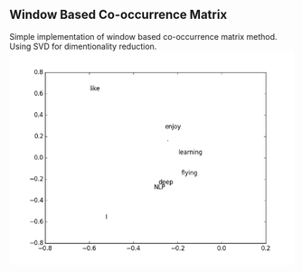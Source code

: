 ## Window Based Co-occurrence Matrix
Simple implementation of window based co-occurrence matrix method.
Using SVD for dimentionality reduction.
![Simple SVD](simple_svd_word.png)

